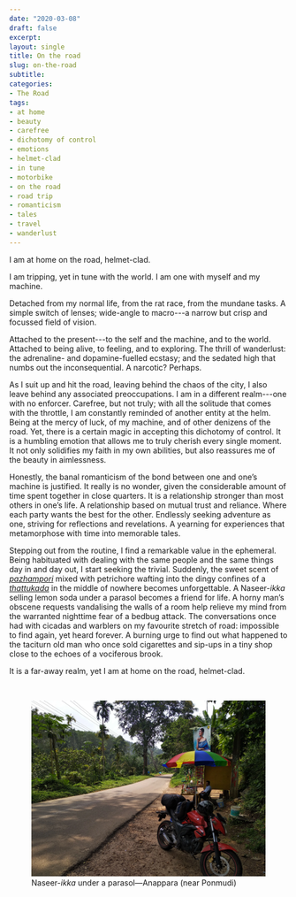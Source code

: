 ```yaml
---
date: "2020-03-08"
draft: false
excerpt: 
layout: single
title: On the road
slug: on-the-road
subtitle: 
categories:
- The Road
tags:
- at home
- beauty
- carefree
- dichotomy of control
- emotions
- helmet-clad
- in tune
- motorbike
- on the road
- road trip
- romanticism
- tales
- travel
- wanderlust
---
```


I am at home on the road, helmet-clad.

I am tripping, yet in tune with the world. I am one with myself and my machine.

Detached from my normal life, from the rat race, from the mundane tasks. A simple switch of lenses; wide-angle to macro---a narrow but crisp and focussed field of vision.

Attached to the present---to the self and the machine, and to the world. Attached to being alive, to feeling, and to exploring. The thrill of wanderlust: the adrenaline- and dopamine-fuelled ecstasy; and the sedated high that numbs out the inconsequential. A narcotic? Perhaps.

As I suit up and hit the road, leaving behind the chaos of the city, I also leave behind any associated preoccupations. I am in a different realm---one with no enforcer. Carefree, but not truly; with all the solitude that comes with the throttle, I am constantly reminded of another entity at the helm. Being at the mercy of luck, of my machine, and of other denizens of the road. Yet, there is a certain magic in accepting this dichotomy of control. It is a humbling emotion that allows me to truly cherish every single moment. It not only solidifies my faith in my own abilities, but also reassures me of the beauty in aimlessness.

Honestly, the banal romanticism of the bond between one and one’s machine is justified. It really is no wonder, given the considerable amount of time spent together in close quarters. It is a relationship stronger than most others in one’s life. A relationship based on mutual trust and reliance. Where each party wants the best for the other. Endlessly seeking adventure as one, striving for reflections and revelations. A yearning for experiences that metamorphose with time into memorable tales.

Stepping out from the routine, I find a remarkable value in the ephemeral. Being habituated with dealing with the same people and the same things day in and day out, I start seeking the trivial. Suddenly, the sweet scent of [*pazhampori*](https://www.tastycircle.com/recipe/pazham-pori/) mixed with petrichore wafting into the dingy confines of a [*thattukada*](https://www.urbandictionary.com/define.php?term=thattukada) in the middle of nowhere becomes unforgettable. A Naseer-*ikka* selling lemon soda under a parasol becomes a friend for life. A horny man’s obscene requests vandalising the walls of a room help relieve my mind from the warranted nighttime fear of a bedbug attack. The conversations once had with cicadas and warblers on my favourite stretch of road: impossible to find again, yet heard forever. A burning urge to find out what happened to the taciturn old man who once sold cigarettes and sip-ups in a tiny shop close to the echoes of a vociferous brook.

It is a far-away realm, yet I am at home on the road, helmet-clad.

<br>

<figure>
    <img src="featured.webp"
         alt="">
    <figcaption>Naseer-<i>ikka</i> under a parasol&mdash;Anappara (near Ponmudi)</figcaption>
</figure>
